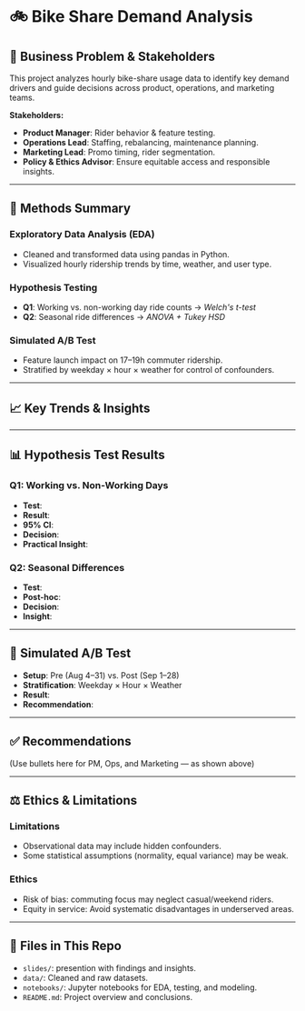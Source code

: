 # 🚲 Bike Share Demand Analysis

## 🧩 Business Problem & Stakeholders

This project analyzes hourly bike-share usage data to identify key demand drivers and guide decisions across product, operations, and marketing teams.

**Stakeholders:**
- **Product Manager**: Rider behavior & feature testing.
- **Operations Lead**: Staffing, rebalancing, maintenance planning.
- **Marketing Lead**: Promo timing, rider segmentation.
- **Policy & Ethics Advisor**: Ensure equitable access and responsible insights.

---

## 🔬 Methods Summary

### Exploratory Data Analysis (EDA)
- Cleaned and transformed data using pandas in Python.
- Visualized hourly ridership trends by time, weather, and user type.

### Hypothesis Testing
- **Q1**: Working vs. non-working day ride counts → *Welch's t-test*
- **Q2**: Seasonal ride differences → *ANOVA + Tukey HSD*

### Simulated A/B Test
- Feature launch impact on 17–19h commuter ridership.
- Stratified by weekday × hour × weather for control of confounders.

---

## 📈 Key Trends & Insights


---

## 📊 Hypothesis Test Results

### Q1: Working vs. Non-Working Days
- **Test**:   
- **Result**: 
- **95% CI**:  
- **Decision**:  
- **Practical Insight**: 

### Q2: Seasonal Differences
- **Test**: 
- **Post-hoc**: 
- **Decision**: 
- **Insight**: 
---

## 🧪 Simulated A/B Test

- **Setup**: Pre (Aug 4–31) vs. Post (Sep 1–28)
- **Stratification**: Weekday × Hour × Weather
- **Result**: 
- **Recommendation**: 

---

## ✅ Recommendations

(Use bullets here for PM, Ops, and Marketing — as shown above)

---

## ⚖️ Ethics & Limitations

### Limitations
- Observational data may include hidden confounders.
- Some statistical assumptions (normality, equal variance) may be weak.

### Ethics
- Risk of bias: commuting focus may neglect casual/weekend riders.
- Equity in service: Avoid systematic disadvantages in underserved areas.

---

## 📁 Files in This Repo
- `slides/`: presention with findings and insights.
- `data/`: Cleaned and raw datasets.
- `notebooks/`: Jupyter notebooks for EDA, testing, and modeling.
- `README.md`: Project overview and conclusions.
